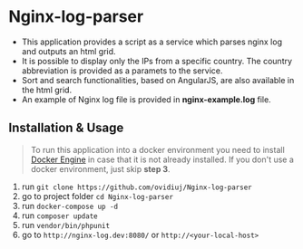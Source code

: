 # Nginx-log-parser

 * This application provides a script as a service which parses nginx log and outputs an html grid.
 * It is possible to display only the IPs from a specific country. The country abbreviation is provided as a paramets to the service.
 * Sort and search functionalities, based on AngularJS, are also available in the html grid.
 * An example of Nginx log file is provided in **nginx-example.log** file.
 

## Installation & Usage
  > To run this application into a docker environment you need to install [Docker Engine](https://docs.docker.com/engine/installation/) in case that it is not already installed. If you don't use a docker environment, just skip **step 3**.
 
  1. run ``` git clone https://github.com/ovidiuj/Nginx-log-parser ```
  2. go to project folder ``` cd Nginx-log-parser ```
  3. run ``` docker-compose up -d ```
  4. run ``` composer update ```
  5. run ``` vendor/bin/phpunit ```
  6. go to ``` http://nginx-log.dev:8080/ ``` or ``` http://<your-local-host> ```

